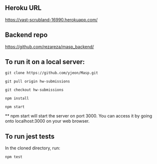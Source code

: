 ## Heroku URL
  https://vast-scrubland-16990.herokuapp.com/

## Backend repo
  https://github.com/rezareza/masp_backend/

## To run it on a local server:
  `git clone https://github.com/yjeon/Masp.git`

  `git pull origin hw-submissions`
  
  `git checkout hw-submissions`

  `npm install`

  `npm start`

  ** npm start will start the server on port 3000. You can access it by going onto localhost:3000 on your web browser.
  
## To run jest tests
  In the cloned directory, run:
  
  `npm test`
